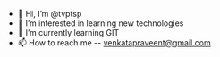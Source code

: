 - 👋 Hi, I’m @tvptsp
- 👀 I’m interested in learning new technologies
- 🌱 I’m currently learning GIT
- 📫 How to reach me -- venkatapraveent@gmail.com

<!---
tvptsp/tvptsp is a ✨ special ✨ repository because its `README.md` (this file) appears on your GitHub profile.
You can click the Preview link to take a look at your changes.
--->
